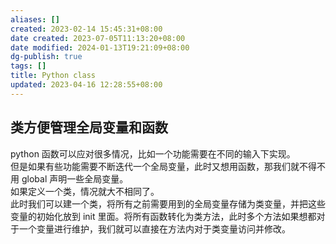 ```yaml
---
aliases: []
created: 2023-02-14 15:45:31+08:00
date created: 2023-07-05T11:13:20+08:00
date modified: 2024-01-13T19:21:09+08:00
dg-publish: true
tags: []
title: Python class
updated: 2023-04-16 12:28:55+08:00
---
```


## 类方便管理全局变量和函数
python 函数可以应对很多情况，比如一个功能需要在不同的输入下实现。  
但是如果有些功能需要不断迭代一个全局变量，此时又想用函数，那我们就不得不用 global 声明一些全局变量。  
如果定义一个类，情况就大不相同了。  
此时我们可以建一个类，将所有之前需要用到的全局变量存储为类变量，并把这些变量的初始化放到 init 里面。将所有函数转化为类方法，此时多个方法如果想都对于一个变量进行维护，我们就可以直接在方法内对于类变量访问并修改。
